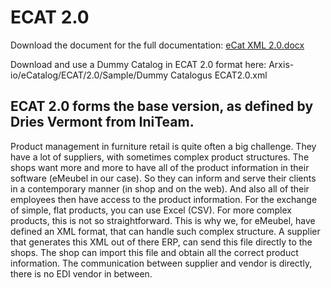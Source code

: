# ECAT 2.0

Download the document for the full documentation: [eCat XML 2.0.docx](https://github.com/Arxis-io/eCatalog/files/8812514/eCat.XML.2.0.docx)

Download and use a Dummy Catalog in ECAT 2.0 format here: Arxis-io/eCatalog/ECAT/2.0/Sample/Dummy Catalogus ECAT2.0.xml


## ECAT 2.0 forms the base version, as defined by Dries Vermont from IniTeam.

Product management in furniture retail is quite often a big challenge. They have a lot of suppliers, with sometimes complex product structures. The shops want more and more to have all of the product information in their software (eMeubel in our case). So they can inform and serve their clients in a contemporary manner (in shop and on the web). And also all of their employees then have access to the product information.
For the exchange of simple, flat products, you can use Excel (CSV). For more complex products, this is not so straightforward. This is why we, for eMeubel, have defined an XML format, that can handle such complex structure.
A supplier that generates this XML out of there ERP, can send this file directly to the shops. The shop can import this file and obtain all the correct product information. The communication between supplier and vendor is directly, there is no EDI vendor in between.



